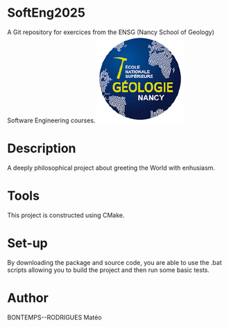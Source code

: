 # SoftEng2025

A Git repository for exercices from the ENSG (Nancy School of Geology) Software Engineering courses.
![logo de l'ENSG](./logo_Ecole.png)

# Description

A deeply philosophical project about greeting the World with enhusiasm.

# Tools

This project is constructed using CMake.

# Set-up

By downloading the package and source code, you are able to use the .bat scripts allowing you to 
build the project and then run some basic tests.

# Author

BONTEMPS--RODRIGUES Matéo
